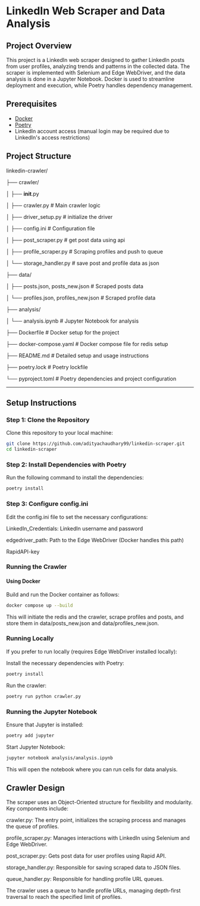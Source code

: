 # LinkedIn Web Scraper and Data Analysis

## Project Overview
This project is a LinkedIn web scraper designed to gather LinkedIn posts from user profiles, analyzing trends and patterns in the collected data. The scraper is implemented with Selenium and Edge WebDriver, and the data analysis is done in a Jupyter Notebook. Docker is used to streamline deployment and execution, while Poetry handles dependency management.

## Prerequisites

- [Docker](https://www.docker.com/products/docker-desktop)
- [Poetry](https://python-poetry.org/docs/#installation)
- LinkedIn account access (manual login may be required due to LinkedIn's access restrictions)

## Project Structure

linkedin-crawler/

├── crawler/

│   ├── __init__.py

│   ├── crawler.py               # Main crawler logic

│   ├── driver_setup.py          # initialize the driver

│   ├── config.ini               # Configuration file

│   ├── post_scraper.py          # get post data using api

│   ├── profile_scraper.py       # Scraping profiles and push to queue

│   └── storage_handler.py       # save post and profile data as json

├── data/

│   ├── posts.json, posts_new.json           # Scraped posts data

│   └── profiles.json, profiles_new.json     # Scraped profile data

├── analysis/

│   └── analysis.ipynb           # Jupyter Notebook for analysis

├── Dockerfile                   # Docker setup for the project

├── docker-compose.yaml          # Docker compose file for redis setup

├── README.md                    # Detailed setup and usage instructions

├── poetry.lock                  # Poetry lockfile

└── pyproject.toml               # Poetry dependencies and project configuration

---

## Setup Instructions

### Step 1: Clone the Repository
Clone this repository to your local machine:

```bash
git clone https://github.com/adityachaudhary99/linkedin-scraper.git
cd linkedin-scraper
```

### Step 2: Install Dependencies with Poetry
Run the following command to install the dependencies:

```bash
poetry install
```

### Step 3: Configure config.ini
Edit the config.ini file to set the necessary configurations:

LinkedIn_Credentials: LinkedIn username and password

edgedriver_path: Path to the Edge WebDriver (Docker handles this path)

RapidAPI-key


### Running the Crawler
#### Using Docker
Build and run the Docker container as follows:

```bash
docker compose up --build
```

This will initiate the redis and the crawler, scrape profiles and posts, and store them in data/posts_new.json and data/profiles_new.json.



### Running Locally
If you prefer to run locally (requires Edge WebDriver installed locally):

Install the necessary dependencies with Poetry:

```bash
poetry install
```

Run the crawler:

```bash
poetry run python crawler.py
```


### Running the Jupyter Notebook
Ensure that Jupyter is installed:

```bash
poetry add jupyter
```

Start Jupyter Notebook:

```bash
jupyter notebook analysis/analysis.ipynb
```

This will open the notebook where you can run cells for data analysis.


## Crawler Design
The scraper uses an Object-Oriented structure for flexibility and modularity. Key components include:

crawler.py: The entry point, initializes the scraping process and manages the queue of profiles.

profile_scraper.py: Manages interactions with LinkedIn using Selenium and Edge WebDriver.

post_scraper.py: Gets post data for user profiles using Rapid API.

storage_handler.py: Responsible for saving scraped data to JSON files.

queue_handler.py: Responsible for handling profile URL queues.

The crawler uses a queue to handle profile URLs, managing depth-first traversal to reach the specified limit of profiles.
